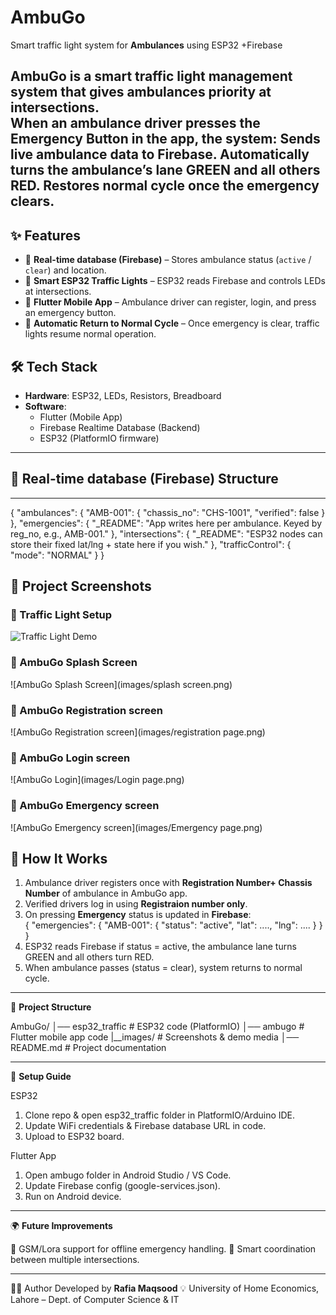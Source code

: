 # AmbuGo
Smart traffic light system for **Ambulances**  using ESP32 +Firebase 

**AmbuGo** is a smart traffic light management system that gives ambulances priority at intersections.  
When an ambulance driver presses the Emergency Button in the app, the system:
Sends live ambulance data to Firebase.
Automatically turns the ambulance’s lane GREEN and all others RED.
Restores normal cycle once the emergency clears.
---

## ✨ Features
- 📡 **Real-time database (Firebase)** – Stores ambulance status (`active` / `clear`) and location.  
- 🚦 **Smart ESP32 Traffic Lights** – ESP32 reads Firebase and controls LEDs at intersections.  
- 📱 **Flutter Mobile App** – Ambulance driver can register, login, and press an emergency button.    
- 🔄 **Automatic Return to Normal Cycle** – Once emergency is clear, traffic lights resume normal operation.  
  
## 🛠️ Tech Stack
- **Hardware**: ESP32, LEDs, Resistors, Breadboard
- **Software**:  
  - Flutter (Mobile App)  
  - Firebase Realtime Database (Backend)  
  - ESP32 (PlatformIO firmware)  
---

## 📂 Real-time database (Firebase) Structure
---
 {
  "ambulances": {
    "AMB-001": { "chassis_no": "CHS-1001", "verified": false }
  },
  "emergencies": {
    "_README": "App writes here per ambulance. Keyed by reg_no, e.g., AMB-001."
  },
  "intersections": {
    "_README": "ESP32 nodes can store their fixed lat/lng + state here if you wish."
  },
  "trafficControl": {
    "mode": "NORMAL"
  }
}
 ## 📸 Project Screenshots

### 🚦 Traffic Light Setup
![Traffic Light Demo](images/traffic_light_demo.jpg)

### 📱 AmbuGo Splash Screen
![AmbuGo Splash Screen](images/splash screen.png)

### 📱 AmbuGo Registration screen
![AmbuGo Registration screen](images/registration page.png)

### 📱 AmbuGo Login screen
![AmbuGo Login](images/Login page.png)

### 📱 AmbuGo Emergency screen
![AmbuGo  Emergency screen](images/Emergency page.png)

## 🚀 How It Works
1. Ambulance driver registers once with **Registration Number+ Chassis Number** of ambulance in AmbuGo app.
2. Verified drivers log in using **Registraion number only**.
3. On pressing **Emergency** status is updated in **Firebase**:  
   {
     "emergencies": {
       "AMB-001": {
         "status": "active",
         "lat": ....,
         "lng": ....
       }
     }
   }
1. ESP32 reads Firebase if status = active, the ambulance lane turns GREEN and all others turn RED.
2. When ambulance passes (status = clear), system returns to normal cycle.
---

📂 **Project Structure**

AmbuGo/
│── esp32_traffic                # ESP32 code (PlatformIO)
│── ambugo                      # Flutter mobile app code
|__images/                      # Screenshots & demo media
│── README.md                   # Project documentation

---

🚀 **Setup Guide**

ESP32

1. Clone repo & open esp32_traffic folder in PlatformIO/Arduino IDE.
2. Update WiFi credentials & Firebase database URL in code.
3. Upload to ESP32 board.

Flutter App

1. Open ambugo folder in Android Studio / VS Code.
2. Update Firebase config (google-services.json).
3. Run on Android device.

---

🌍 **Future Improvements**

📡 GSM/Lora support for offline emergency handling.
🚦 Smart coordination between multiple intersections.

---

👩‍💻 Author
Developed by **Rafia Maqsood** 💡
University of Home Economics, Lahore – Dept. of Computer Science & IT

